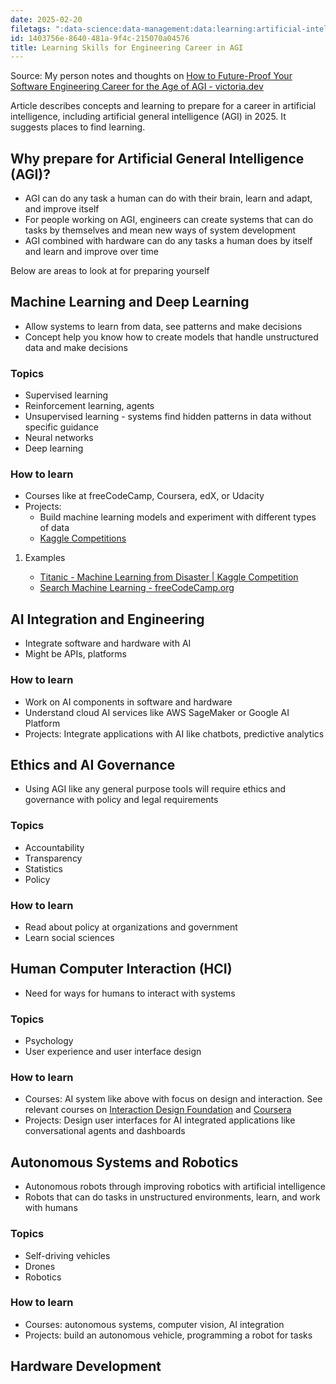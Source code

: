 ```yaml
---
date: 2025-02-20
filetags: ":data-science:data-management:data:learning:artificial-intelligence:epubnote:"
id: 1403756e-8640-481a-9f4c-215070a04576
title: Learning Skills for Engineering Career in AGI
---
```


Source: My person notes and thoughts on [How to Future-Proof Your
Software Engineering Career for the Age of AGI -
victoria.dev](https://victoria.dev/how-to-future-proof-your-software-engineering-career-for-the-age-of-agi/)

Article describes concepts and learning to prepare for a career in
artificial intelligence, including artificial general intelligence (AGI)
in 2025. It suggests places to find learning.

## Why prepare for Artificial General Intelligence (AGI)?

- AGI can do any task a human can do with their brain, learn and adapt,
  and improve itself
- For people working on AGI, engineers can create systems that can do
  tasks by themselves and mean new ways of system development
- AGI combined with hardware can do any tasks a human does by itself and
  learn and improve over time

Below are areas to look at for preparing yourself

## Machine Learning and Deep Learning

- Allow systems to learn from data, see patterns and make decisions
- Concept help you know how to create models that handle unstructured
  data and make decisions

### Topics

- Supervised learning
- Reinforcement learning, agents
- Unsupervised learning - systems find hidden patterns in data without
  specific guidance
- Neural networks
- Deep learning

### How to learn

- Courses like at freeCodeCamp, Coursera, edX, or Udacity
- Projects:
  - Build machine learning models and experiment with different types of
    data
  - [Kaggle Competitions](https://www.kaggle.com/competitions)

1.  Examples

    - [Titanic - Machine Learning from Disaster \| Kaggle
      Competition](https://www.kaggle.com/competitions/titanic)
    - [Search Machine Learning -
      freeCodeCamp.org](https://www.freecodecamp.md/news/search/?query=machine%20learning)

## AI Integration and Engineering

- Integrate software and hardware with AI
- Might be APIs, platforms

### How to learn

- Work on AI components in software and hardware
- Understand cloud AI services like AWS SageMaker or Google AI Platform
- Projects: Integrate applications with AI like chatbots, predictive
  analytics

## Ethics and AI Governance

- Using AGI like any general purpose tools will require ethics and
  governance with policy and legal requirements

### Topics

- Accountability
- Transparency
- Statistics
- Policy

### How to learn

- Read about policy at organizations and government
- Learn social sciences

## Human Computer Interaction (HCI)

- Need for ways for humans to interact with systems

### Topics

- Psychology
- User experience and user interface design

### How to learn

- Courses: AI system like above with focus on design and interaction.
  See relevant courses on [Interaction Design
  Foundation](https://www.interaction-design.md/) and
  [Coursera](https://www.coursera.md/search?query=human%20computer%20interaction)
- Projects: Design user interfaces for AI integrated applications like
  conversational agents and dashboards

## Autonomous Systems and Robotics

- Autonomous robots through improving robotics with artificial
  intelligence
- Robots that can do tasks in unstructured environments, learn, and work
  with humans

### Topics

- Self-driving vehicles
- Drones
- Robotics

### How to learn

- Courses: autonomous systems, computer vision, AI integration
- Projects: build an autonomous vehicle, programming a robot for tasks

## Hardware Development

